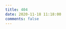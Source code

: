 ```yaml
---
title: 404
date: 2020-11-18 11:18:00
comments: false
---
```


<script src="//qzonestyle.gtimg.cn/qzone/hybrid/app/404/search_children.js"
        charset="utf-8" homePageUrl="/" homePageName="返回首页">
</script>
